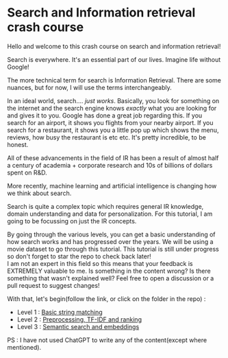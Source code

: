# Search and Information retrieval crash course

Hello and welcome to this crash course on search and information retrieval!

Search is everywhere. It's an essential part of our lives. Imagine life without Google!

The more technical term for search is Information Retrieval. There are some nuances, but for now, I will use the terms interchangeably.

In an ideal world, search.... _just works_. Basically, you look for something on the internet and the search engine knows _exactly_ what you are looking for and gives it to you.
Google has done a great job regarding this. If you search for an airport, it shows you flights from your nearby airport. If you search for a restaurant, it shows you a little pop up which shows the menu, reviews, how busy the restaurant is etc etc. It's pretty incredible, to be honest.
 
All of these advancements in the field of IR has been a result of almost half a century of academia + corporate research and 10s of billions of dollars spent on R&D.

More recently, machine learning and artificial intelligence is changing how we think about search.

Search is quite a complex topic which requires general IR knowledge, domain understanding and data for personalization.
 For this tutorial, I am going to be focussing on just the IR concepts. 

By going through the various levels, you can get a basic understanding of how search works and has progressed over the years. We will be using a movie dataset to go through this tutorial. 
This tutorial is still under progress so don't forget to star the repo to check back later! \
I am not an expert in this field so this means that your feedback is EXTREMELY valuable to me. Is something in the content wrong? 
Is there something that wasn't explained well? Feel free to open a discussion or a pull request to suggest changes!

With that, let's begin(follow the link, or click on the folder in the repo) : 
- Level 1 : [Basic string matching](https://github.com/ujjwalm29/movie-search/tree/master/level_1_basic_string_matching)
- Level 2 : [Preprocessing, TF-IDF and ranking](https://github.com/ujjwalm29/movie-search/tree/master/level_2_preprocessing_tfidf_ranked)
- Level 3 : [Semantic search and embeddings](https://github.com/ujjwalm29/movie-search/tree/master/level_3_embeddings_and_semantic_search)

PS : I have not used ChatGPT to write any of the content(except where mentioned). 